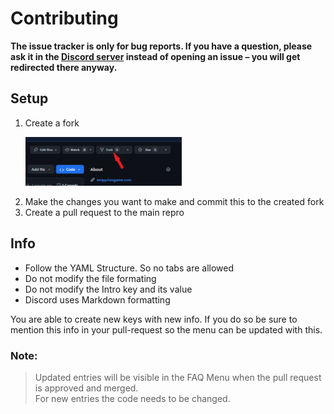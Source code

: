 # Contributing

**The issue tracker is only for bug reports. If you have a question, please ask it in the [Discord server](https://discord.gg/empyrion) instead of opening an issue – you will get redirected there anyway.**

## Setup

1. Create a fork
	<p>
    <img src="https://raw.githubusercontent.com/EleonGameStudiosSA/OfficialEmpyrionDiscord/main/.github/Assets/CreateFork.png" width="250" alt="FAQ Menu"/></a>
    </p>
2. Make the changes you want to make and commit this to the created fork
3. Create a pull request to the main repro

## Info

- Follow the YAML Structure. So no tabs are allowed
- Do not modify the file formating
- Do not modify the Intro key and its value
- Discord uses Markdown formatting

You are able to create new keys with new info. If you do so be sure to mention this info in your pull-request so the menu can be updated with this.

### Note: 
> Updated entries will be visible in the FAQ Menu when the pull request is approved and merged.  
For new entries the code needs to be changed.
